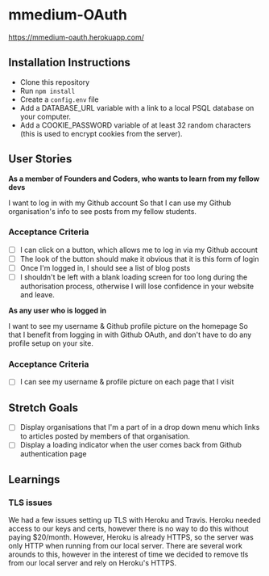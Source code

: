 # mmedium-OAuth
https://mmedium-oauth.herokuapp.com/

## Installation Instructions
- Clone this repository
- Run `npm install`
- Create a `config.env` file
- Add a DATABASE_URL variable with a link to a local PSQL database on your computer.
- Add a COOKIE_PASSWORD variable of at least 32 random characters (this is used to encrypt cookies from the server).

## User Stories

**As a member of Founders and Coders, who wants to learn from my fellow devs**

I want to log in with my Github account
So that I can use my Github organisation's info to see posts from my fellow students.

### Acceptance Criteria

- [ ] I can click on a button, which allows me to log in via my Github account
- [ ] The look of the button should make it obvious that it is this form of login
- [ ] Once I'm logged in, I should see a list of blog posts
- [ ] I shouldn't be left with a blank loading screen for too long during the authorisation process, otherwise I will lose confidence in your website and leave.

**As any user who is logged in**

I want to see my username & Github profile picture on the homepage
So that I benefit from logging in with Github OAuth, and don't have to do any profile setup on your site.

### Acceptance Criteria

- [ ] I can see my username & profile picture on each page that I visit

## Stretch Goals

- [ ] Display organisations that I'm a part of in a drop down menu which links to articles posted by members of that organisation.
- [ ] Display a loading indicator when the user comes back from Github authentication page

## Learnings

### TLS issues

We had a few issues setting up TLS with Heroku and Travis. Heroku needed access to our keys and certs, however there is no way to do this without paying $20/month. However, Heroku is already HTTPS, so the server was only HTTP when running from our local server. There are several work arounds to this, however in the interest of time we decided to remove tls from our local server and rely on Heroku's HTTPS.
